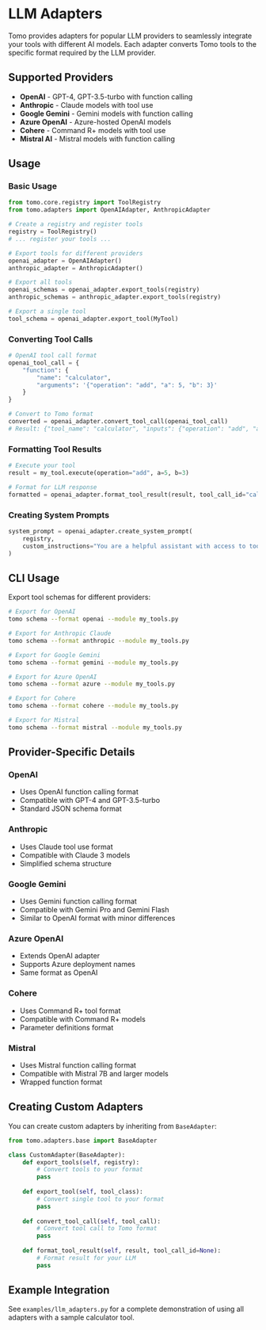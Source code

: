 # LLM Adapters

Tomo provides adapters for popular LLM providers to seamlessly integrate your tools with different AI models. Each adapter converts Tomo tools to the specific format required by the LLM provider.

## Supported Providers

- **OpenAI** - GPT-4, GPT-3.5-turbo with function calling
- **Anthropic** - Claude models with tool use
- **Google Gemini** - Gemini models with function calling
- **Azure OpenAI** - Azure-hosted OpenAI models
- **Cohere** - Command R+ models with tool use
- **Mistral AI** - Mistral models with function calling

## Usage

### Basic Usage

```python
from tomo.core.registry import ToolRegistry
from tomo.adapters import OpenAIAdapter, AnthropicAdapter

# Create a registry and register tools
registry = ToolRegistry()
# ... register your tools ...

# Export tools for different providers
openai_adapter = OpenAIAdapter()
anthropic_adapter = AnthropicAdapter()

# Export all tools
openai_schemas = openai_adapter.export_tools(registry)
anthropic_schemas = anthropic_adapter.export_tools(registry)

# Export a single tool
tool_schema = openai_adapter.export_tool(MyTool)
```

### Converting Tool Calls

```python
# OpenAI tool call format
openai_tool_call = {
    "function": {
        "name": "calculator",
        "arguments": '{"operation": "add", "a": 5, "b": 3}'
    }
}

# Convert to Tomo format
converted = openai_adapter.convert_tool_call(openai_tool_call)
# Result: {"tool_name": "calculator", "inputs": {"operation": "add", "a": 5, "b": 3}}
```

### Formatting Tool Results

```python
# Execute your tool
result = my_tool.execute(operation="add", a=5, b=3)

# Format for LLM response
formatted = openai_adapter.format_tool_result(result, tool_call_id="call_123")
```

### Creating System Prompts

```python
system_prompt = openai_adapter.create_system_prompt(
    registry,
    custom_instructions="You are a helpful assistant with access to tools."
)
```

## CLI Usage

Export tool schemas for different providers:

```bash
# Export for OpenAI
tomo schema --format openai --module my_tools.py

# Export for Anthropic Claude
tomo schema --format anthropic --module my_tools.py

# Export for Google Gemini
tomo schema --format gemini --module my_tools.py

# Export for Azure OpenAI
tomo schema --format azure --module my_tools.py

# Export for Cohere
tomo schema --format cohere --module my_tools.py

# Export for Mistral
tomo schema --format mistral --module my_tools.py
```

## Provider-Specific Details

### OpenAI
- Uses OpenAI function calling format
- Compatible with GPT-4 and GPT-3.5-turbo
- Standard JSON schema format

### Anthropic
- Uses Claude tool use format
- Compatible with Claude 3 models
- Simplified schema structure

### Google Gemini
- Uses Gemini function calling format
- Compatible with Gemini Pro and Gemini Flash
- Similar to OpenAI format with minor differences

### Azure OpenAI
- Extends OpenAI adapter
- Supports Azure deployment names
- Same format as OpenAI

### Cohere
- Uses Command R+ tool format
- Compatible with Command R+ models
- Parameter definitions format

### Mistral
- Uses Mistral function calling format
- Compatible with Mistral 7B and larger models
- Wrapped function format

## Creating Custom Adapters

You can create custom adapters by inheriting from `BaseAdapter`:

```python
from tomo.adapters.base import BaseAdapter

class CustomAdapter(BaseAdapter):
    def export_tools(self, registry):
        # Convert tools to your format
        pass
    
    def export_tool(self, tool_class):
        # Convert single tool to your format
        pass
    
    def convert_tool_call(self, tool_call):
        # Convert tool call to Tomo format
        pass
    
    def format_tool_result(self, result, tool_call_id=None):
        # Format result for your LLM
        pass
```

## Example Integration

See `examples/llm_adapters.py` for a complete demonstration of using all adapters with a sample calculator tool. 